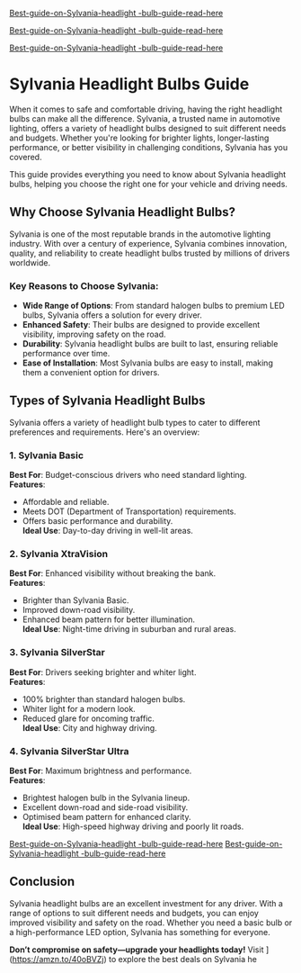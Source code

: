 [Best-guide-on-Sylvania-headlight -bulb-guide-read-here](https://usledbulbs.com/sylvania-headlight-bulbs-guide/)

[Best-guide-on-Sylvania-headlight -bulb-guide-read-here](https://usledbulbs.com/sylvania-headlight-bulbs-guide/)

[Best-guide-on-Sylvania-headlight -bulb-guide-read-here](https://usledbulbs.com/sylvania-headlight-bulbs-guide/)



# Sylvania Headlight Bulbs Guide

When it comes to safe and comfortable driving, having the right headlight bulbs can make all the difference. Sylvania, a trusted name in automotive lighting, offers a variety of headlight bulbs designed to suit different needs and budgets. Whether you're looking for brighter lights, longer-lasting performance, or better visibility in challenging conditions, Sylvania has you covered.

This guide provides everything you need to know about Sylvania headlight bulbs, helping you choose the right one for your vehicle and driving needs.

## Why Choose Sylvania Headlight Bulbs?

Sylvania is one of the most reputable brands in the automotive lighting industry. With over a century of experience, Sylvania combines innovation, quality, and reliability to create headlight bulbs trusted by millions of drivers worldwide.

### Key Reasons to Choose Sylvania:
- **Wide Range of Options**: From standard halogen bulbs to premium LED bulbs, Sylvania offers a solution for every driver.
- **Enhanced Safety**: Their bulbs are designed to provide excellent visibility, improving safety on the road.
- **Durability**: Sylvania headlight bulbs are built to last, ensuring reliable performance over time.
- **Ease of Installation**: Most Sylvania bulbs are easy to install, making them a convenient option for drivers.

## Types of Sylvania Headlight Bulbs

Sylvania offers a variety of headlight bulb types to cater to different preferences and requirements. Here's an overview:

### 1. Sylvania Basic
**Best For**: Budget-conscious drivers who need standard lighting.  
**Features**:
- Affordable and reliable.
- Meets DOT (Department of Transportation) requirements.
- Offers basic performance and durability.  
**Ideal Use**: Day-to-day driving in well-lit areas.

### 2. Sylvania XtraVision
**Best For**: Enhanced visibility without breaking the bank.  
**Features**:
- Brighter than Sylvania Basic.
- Improved down-road visibility.
- Enhanced beam pattern for better illumination.  
**Ideal Use**: Night-time driving in suburban and rural areas.

### 3. Sylvania SilverStar
**Best For**: Drivers seeking brighter and whiter light.  
**Features**:
- 100% brighter than standard halogen bulbs.
- Whiter light for a modern look.
- Reduced glare for oncoming traffic.  
**Ideal Use**: City and highway driving.

### 4. Sylvania SilverStar Ultra
**Best For**: Maximum brightness and performance.  
**Features**:
- Brightest halogen bulb in the Sylvania lineup.
- Excellent down-road and side-road visibility.
- Optimised beam pattern for enhanced clarity.  
**Ideal Use**: High-speed highway driving and poorly lit roads.

  
[Best-guide-on-Sylvania-headlight -bulb-guide-read-here](https://usledbulbs.com/sylvania-headlight-bulbs-guide/)
[Best-guide-on-Sylvania-headlight -bulb-guide-read-here](https://usledbulbs.com/sylvania-headlight-bulbs-guide/)



## Conclusion

Sylvania headlight bulbs are an excellent investment for any driver. With a range of options to suit different needs and budgets, you can enjoy improved visibility and safety on the road. Whether you need a basic bulb or a high-performance LED option, Sylvania has something for everyone.

**Don’t compromise on safety—upgrade your headlights today!** Visit ](https://amzn.to/40oBVZj) to explore the best deals on Sylvania he
